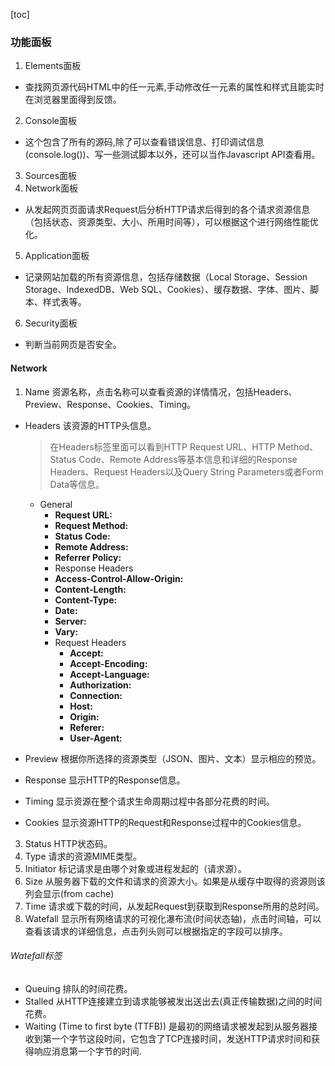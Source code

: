 [toc]

### 功能面板
1. Elements面板
- 查找网页源代码HTML中的任一元素,手动修改任一元素的属性和样式且能实时在浏览器里面得到反馈。
2. Console面板
- 这个包含了所有的源码,除了可以查看错误信息、打印调试信息(console.log())、写一些测试脚本以外，还可以当作Javascript API查看用。
3. Sources面板
4. Network面板
- 从发起网页页面请求Request后分析HTTP请求后得到的各个请求资源信息（包括状态、资源类型、大小、所用时间等），可以根据这个进行网络性能优化。
5. Application面板
- 记录网站加载的所有资源信息，包括存储数据（Local Storage、Session Storage、IndexedDB、Web SQL、Cookies）、缓存数据、字体、图片、脚本、样式表等。
6. Security面板
- 判断当前网页是否安全。
#### Network
1. Name 资源名称，点击名称可以查看资源的详情情况，包括Headers、Preview、Response、Cookies、Timing。
- Headers 该资源的HTTP头信息。

    > 在Headers标签里面可以看到HTTP Request URL、HTTP Method、Status Code、Remote Address等基本信息和详细的Response Headers、Request Headers以及Query String Parameters或者Form Data等信息。

    - General
        - **Request URL:** 
        - **Request Method:**
        - **Status Code:**
        - **Remote Address:** 
        - **Referrer Policy:**
        - Response Headers
        - **Access-Control-Allow-Origin:**
        - **Content-Length:** 
        - **Content-Type:**
        - **Date:**
        - **Server:**
        - **Vary:**
        - Request Headers
            - **Accept:**
            - **Accept-Encoding:**
            - **Accept-Language:**
            - **Authorization:**
            - **Connection:** 
            - **Host:**
            - **Origin:**
            - **Referer:**
            - **User-Agent:**

- Preview 根据你所选择的资源类型（JSON、图片、文本）显示相应的预览。

- Response 显示HTTP的Response信息。

- Timing 显示资源在整个请求生命周期过程中各部分花费的时间。

- Cookies 显示资源HTTP的Request和Response过程中的Cookies信息。
3. Status HTTP状态码。
4. Type 请求的资源MIME类型。
5. Initiator 标记请求是由哪个对象或进程发起的（请求源）。
6. Size 从服务器下载的文件和请求的资源大小。如果是从缓存中取得的资源则该列会显示(from cache)
7. Time 请求或下载的时间，从发起Request到获取到Response所用的总时间。
8. Watefall 显示所有网络请求的可视化瀑布流(时间状态轴)，点击时间轴，可以查看该请求的详细信息，点击列头则可以根据指定的字段可以排序。
###### Watefall标签
- Queuing 排队的时间花费。
- Stalled 从HTTP连接建立到请求能够被发出送出去(真正传输数据)之间的时间花费。
- Waiting (Time to first byte (TTFB)) 是最初的网络请求被发起到从服务器接收到第一个字节这段时间，它包含了TCP连接时间，发送HTTP请求时间和获得响应消息第一个字节的时间.